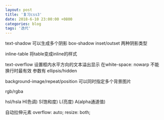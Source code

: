 ```yaml
---
layout: post
title: '复习css3'
date: 2018-6-10 23:00:00 +0800
categories: blog
tags: '迭代'
---
```


text-shadow 可以生成多个阴影
box-shadow inset/outset 两种阴影类型

inline-table 将table变成inline的样式

text-overflow 设置框内水平方向的文本溢出显示 在white-space: nowarp 不能换行时最有效 参数有 ellipsis/hidden

background-image/repeat/position 可以同时指定多个背景图片

rgb/rgba

hsl/hsla H(色调) S(饱和度) L(亮度) A(alpha通道值)

自动拉伸元素 overflow: auto; resize: both;